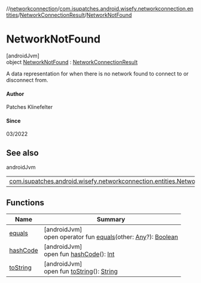 //[networkconnection](../../../../index.md)/[com.isupatches.android.wisefy.networkconnection.entities](../../index.md)/[NetworkConnectionResult](../index.md)/[NetworkNotFound](index.md)

# NetworkNotFound

[androidJvm]\
object [NetworkNotFound](index.md) : [NetworkConnectionResult](../index.md)

A data representation for when there is no network found to connect to or disconnect from.

#### Author

Patches Klinefelter

#### Since

03/2022

## See also

androidJvm

| | |
|---|---|
| [com.isupatches.android.wisefy.networkconnection.entities.NetworkConnectionResult](../index.md) |  |

## Functions

| Name | Summary |
|---|---|
| [equals](../-disconnect-request-sent/index.md#585090901%2FFunctions%2F-1202619134) | [androidJvm]<br>open operator fun [equals](../-disconnect-request-sent/index.md#585090901%2FFunctions%2F-1202619134)(other: [Any](https://kotlinlang.org/api/latest/jvm/stdlib/kotlin/-any/index.html)?): [Boolean](https://kotlinlang.org/api/latest/jvm/stdlib/kotlin/-boolean/index.html) |
| [hashCode](../-disconnect-request-sent/index.md#1794629105%2FFunctions%2F-1202619134) | [androidJvm]<br>open fun [hashCode](../-disconnect-request-sent/index.md#1794629105%2FFunctions%2F-1202619134)(): [Int](https://kotlinlang.org/api/latest/jvm/stdlib/kotlin/-int/index.html) |
| [toString](../-disconnect-request-sent/index.md#1616463040%2FFunctions%2F-1202619134) | [androidJvm]<br>open fun [toString](../-disconnect-request-sent/index.md#1616463040%2FFunctions%2F-1202619134)(): [String](https://kotlinlang.org/api/latest/jvm/stdlib/kotlin/-string/index.html) |
